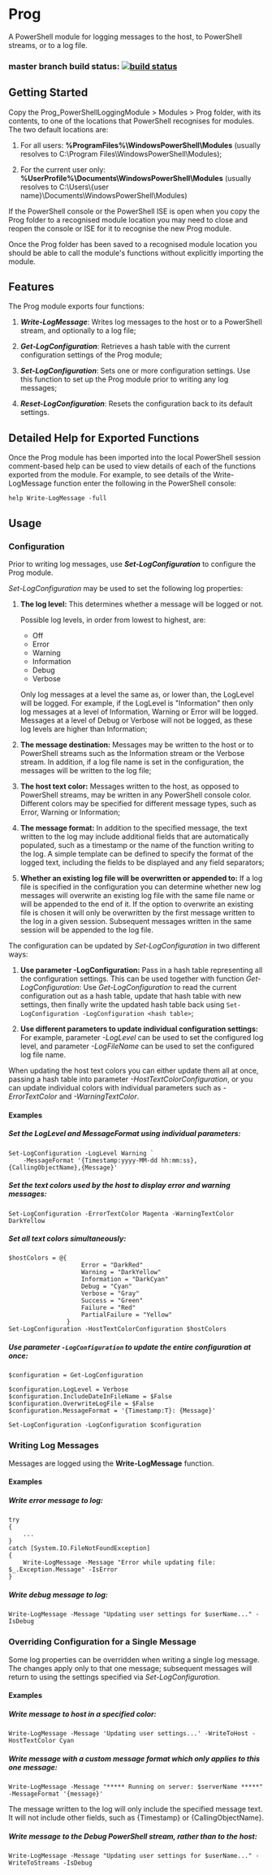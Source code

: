 # Prog
A PowerShell module for logging messages to the host, to PowerShell streams, or to a log file.

### master branch build status: [![build status](https://ci.appveyor.com/api/projects/status/0xu4p7bvxdxgkaql/branch/master?svg=true)](https://ci.appveyor.com/project/AnotherSadGit/prog-powershelllogger/branch/master)

## Getting Started
Copy the Prog_PowerShellLoggingModule > Modules > Prog folder, with its contents, to one of the 
locations that PowerShell recognises for modules.  The two default locations are:

1. For all users:  **%ProgramFiles%\WindowsPowerShell\Modules** 
(usually resolves to C:\Program Files\WindowsPowerShell\Modules);

2. For the current user only:  **%UserProfile%\Documents\WindowsPowerShell\Modules** 
(usually resolves to C:\Users\\{user name}\Documents\WindowsPowerShell\Modules)

If the PowerShell console or the PowerShell ISE is open when you copy the Prog folder to a 
recognised module location you may need to close and reopen the console or ISE for it to 
recognise the new Prog module.

Once the Prog folder has been saved to a recognised module location you should be able to call 
the module's functions without explicitly importing the module.

## Features

The Prog module exports four functions:

1) **_Write-LogMessage_**:  Writes log messages to the host or to a PowerShell stream, and 
optionally to a log file;

2) **_Get-LogConfiguration_**:  Retrieves a hash table with the current configuration settings 
of the Prog module;

3) **_Set-LogConfiguration_**:  Sets one or more configuration settings.  Use this function to 
set up the Prog module prior to writing any log messages;

4) **_Reset-LogConfiguration_**:  Resets the configuration back to its default settings.

## Detailed Help for Exported Functions

Once the Prog module has been imported into the local PowerShell session comment-based help can 
be used to view details of each of the functions exported from the module.  For example, to see 
details of the Write-LogMessage function enter the following in the PowerShell console:

```
help Write-LogMessage -full
```

## Usage

### Configuration

Prior to writing log messages, use **_Set-LogConfiguration_** to configure the Prog module.  

_Set-LogConfiguration_ may be used to set the following log properties:

1) **The log level:**  This determines whether a message will be logged or not.  
	
   Possible log levels, in order from lowest to highest, are: 
   * Off
   * Error
   * Warning
   * Information
   * Debug
   * Verbose 

   Only log messages at a level the same as, or lower than, the LogLevel will be logged.  For 
   example, if the LogLevel is "Information" then only log messages at a level of Information, 
   Warning or Error will be logged.  Messages at a level of Debug or Verbose will not be logged, 
   as these log levels are higher than Information;

2) **The message destination:**  Messages may be written to the host or to PowerShell streams 
such as the Information stream or the Verbose stream.  In addition, if a log file name is set in 
the configuration, the messages will be written to the log file;

3) **The host text color:**  Messages written to the host, as opposed to PowerShell streams, may 
be written in any PowerShell console color.  Different colors may be specified for different 
message types, such as Error, Warning or Information;

4) **The message format:**  In addition to the specified message, the text written to the log may 
include additional fields that are automatically populated, such as a timestamp or the name of 
the function writing to the log.  A simple template can be defined to specify the format of the 
logged text, including the fields to be displayed and any field separators;

5) **Whether an existing log file will be overwritten or appended to:**  If a log file is specified 
in the configuration you can determine whether new log messages will overwrite an existing log 
file with the same file name or will be appended to the end of it.  If the option to overwrite an 
existing file is chosen it will only be overwritten by the first message written to the log in a 
given session.  Subsequent messages written in the same session will be appended to the log file.

The configuration can be updated by _Set-LogConfiguration_ in two different ways:

1) **Use parameter -LogConfiguration:**  Pass in a hash table representing all the configuration 
settings.  This can be used together with function _Get-LogConfiguration_:  Use 
_Get-LogConfiguration_ to read the current configuration out as a hash table, update that hash 
table with new settings, then finally write the updated hash table back using 
`Set-LogConfiguration -LogConfiguration <hash table>`;

2) **Use different parameters to update individual configuration settings:**  For example, 
parameter _-LogLevel_ can be used to set the configured log level, and parameter _-LogFileName_ 
can be used to set the configured log file name.  

When updating the host text colors you can either update them all at once, passing a hash table 
into parameter _-HostTextColorConfiguration_, or you can update individual colors with individual 
parameters such as _-ErrorTextColor_ and _-WarningTextColor_.

#### Examples

##### Set the LogLevel and MessageFormat using individual parameters:
```
Set-LogConfiguration -LogLevel Warning `
	-MessageFormat '{Timestamp:yyyy-MM-dd hh:mm:ss},{CallingObjectName},{Message}'
```

##### Set the text colors used by the host to display error and warning messages:
```
Set-LogConfiguration -ErrorTextColor Magenta -WarningTextColor DarkYellow
```

##### Set all text colors simultaneously:
```
$hostColors = @{
					Error = "DarkRed"
					Warning = "DarkYellow"
					Information = "DarkCyan"
					Debug = "Cyan"
					Verbose = "Gray"
					Success = "Green"
					Failure = "Red"
					PartialFailure = "Yellow"
				}
Set-LogConfiguration -HostTextColorConfiguration $hostColors
```

##### Use parameter `-LogConfiguration` to update the entire configuration at once:
```
$configuration = Get-LogConfiguration

$configuration.LogLevel = Verbose
$configuration.IncludeDateInFileName = $False
$configuration.OverwriteLogFile = $False
$configuration.MessageFormat = '{Timestamp:T}: {Message}'

Set-LogConfiguration -LogConfiguration $configuration
```

### Writing Log Messages
Messages are logged using the **Write-LogMessage** function.

#### Examples

##### Write error message to log:
```
try
{
	...
}
catch [System.IO.FileNotFoundException]
{
	Write-LogMessage -Message "Error while updating file: $_.Exception.Message" -IsError
}
```

##### Write debug message to log:
```
Write-LogMessage -Message "Updating user settings for $userName..." -IsDebug
```

### Overriding Configuration for a Single Message
Some log properties can be overridden when writing a single log message.  The changes apply only 
to that one message; subsequent messages will return to using the settings specified via 
_Set-LogConfiguration_.

#### Examples

##### Write message to host in a specified color:
```
Write-LogMessage -Message 'Updating user settings...' -WriteToHost -HostTextColor Cyan
```

##### Write message with a custom message format which only applies to this one message:
```
Write-LogMessage -Message "***** Running on server: $serverName *****" -MessageFormat '{message}'
```
The message written to the log will only include the specified message text.  It will not 
include other fields, such as {Timestamp} or {CallingObjectName}.

##### Write message to the Debug PowerShell stream, rather than to the host:
```
Write-LogMessage -Message "Updating user settings for $userName..." -WriteToStreams -IsDebug
```